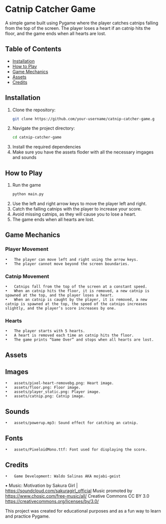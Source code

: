 # Catnip Catcher Game

A simple game built using Pygame where the player catches catnips falling from the top of the screen. The player loses a heart if an catnip hits the floor, and the game ends when all hearts are lost.

## Table of Contents
- [Installation](#installation)
- [How to Play](#how-to-play)
- [Game Mechanics](#game-mechanics)
- [Assets](#assets)
- [Credits](#credits)

## Installation

1. Clone the repository:
   ```sh
   git clone https://github.com/your-username/catnip-catcher-game.g
2. Navigate the project directory:
    ```sh
    cd catnip-catcher-game
3. Install the required dependencies
4. Make sure you have the assets floder with all the necessary imgages and sounds

## How to Play
1. Run the game
    ``` sh
    python main.py
2. Use the left and right arrow keys to move the player left and right.
3. Catch the falling catnips with the player to increase your score.
4. Avoid missing catnips, as they will cause you to lose a heart.
5. The game ends when all hearts are lost.

## Game Mechanics

### Player Movement

	•	The player can move left and right using the arrow keys.
	•	The player cannot move beyond the screen boundaries.

### Catnip Movement

	•	Catnips fall from the top of the screen at a constant speed.
	•	When an catnip hits the floor, it is removed, a new catnip is spawned at the top, and the player loses a heart.
	•	When an catnip is caught by the player, it is removed, a new catnip is spawned at the top, the speed of the catnips increases slightly, and the player’s score increases by one.

### Hearts

	•	The player starts with 5 hearts.
	•	A heart is removed each time an catnip hits the floor.
	•	The game prints “Game Over” and stops when all hearts are lost.

## Assets

## Images

	•	assets/pixel-heart-removebg.png: Heart image.
	•	assets/floor.png: Floor image.
	•	assets/player_static.png: Player image.
	•	assets/catnip.png: Catnip image.

## Sounds

	•	assets/powerup.mp3: Sound effect for catching an catnip.

## Fonts

	•	assets/PixeloidMono.ttf: Font used for displaying the score.

## Credits

	•	Game Development: Waldo Salinas AKA mojabi-geist
  • Music: Motivation by Sakura Girl | https://soundcloud.com/sakuragirl_official
            Music promoted by https://www.chosic.com/free-music/all/
            Creative Commons CC BY 3.0
            https://creativecommons.org/licenses/by/3.0/

This project was created for educational purposes and as a fun way to learn and practice Pygame.
